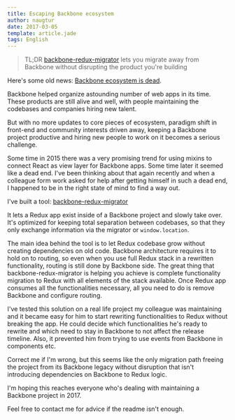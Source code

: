 ```yaml
---
title: Escaping Backbone ecosystem
author: naugtur
date: 2017-03-05
template: article.jade
tags: English
---
```


> TL;DR [backbone-redux-migrator](https://github.com/naugtur/backbone-redux-migrator) lets you migrate away from Backbone without disrupting the product you're building

Here's some old news: [Backbone ecosystem is dead](https://benmccormick.org/2016/03/07/the-sad-state-of-the-backbone-ecosystem/).

<cut>

Backbone helped organize astounding number of web apps in its time. These products are still alive and well, with people maintaining the codebases and companies hiring new talent.

But with no more updates to core pieces of ecosystem, paradigm shift in front-end and community interests driven away, keeping a Backbone project productive and hiring new people to work on it becomes a serious challenge.

Some time in 2015 there was a very promising trend for using mixins to connect React as view layer for Backbone apps. Some time later it seemed like a dead end. I've been thinking about that again recently and when a colleague form work asked for help after getting himself in such a dead end, I happened to be in the right state of mind to find a way out.

I've built a tool: [backbone-redux-migrator](https://github.com/naugtur/backbone-redux-migrator)

It lets a Redux app exist inside of a Backbone project and slowly take over.
It's optimized for keeping total separation between codebases, so that they only exchange information via the migrator or `window.location`.

The main idea behind the tool is to let Redux codebase grow without creating dependencies on old code. Backbone architecture requires it to hold on to routing, so even when you use full Redux stack in a rewritten functionality, routing is still done by Backbone side. The great thing that backbone-redux-migrator is helping you achieve is complete functionality migration to Redux with all elements of the stack available. Once Redux app consumes all the functionalities necessary, all you need to do is remove Backbone and configure routing.

I've tested this solution on a real life project my colleague was maintaining and it became easy for him to start rewriting functionalities to Redux without breaking the app. He could decide which functionalities he's ready to rewrite and which need to stay in Backbone to not affect the release timeline. Also, it prevented him from trying to use events from Backbone in components etc.

Correct me if I'm wrong, but this seems like the only migration path freeing the project from its Backbone legacy without disruption that isn't introducing dependencies on Backbone to Redux logic.

I'm hoping this reaches everyone who's dealing with maintaining a Backbone project in 2017.

Feel free to contact me for advice if the readme isn't enough.
